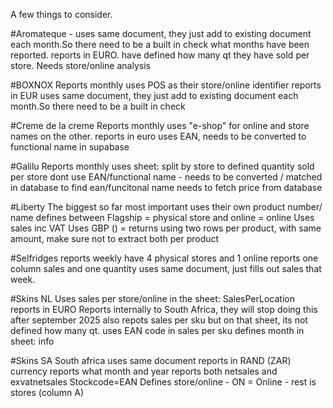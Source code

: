 A few things to consider. 


#Aromateque - 
uses same document, they just add to existing document each month.So there need to be a built in check
what months have been reported. reports in EURO. have defined how many qt they have sold per store. Needs store/online analysis

#BOXNOX
Reports monthly
uses POS as their store/online identifier
reports in EUR
uses same document, they just add to existing document each month.So there need to be a built in check

#Creme de la creme
Reports monthly
uses "e-shop" for online and store names on the other.
reports in euro
uses EAN, needs to be converted to functional name in supabase

#Galilu
Reports monthly
uses sheet: split by store to defined quantity sold per store
dont use EAN/functional name - needs to be converted / matched in database to find ean/funcitonal name
needs to fetch price from database

#Liberty
The biggest so far most important
uses their own product number/ name
defines between Flagship = physical store and online = online
Uses sales inc VAT
Uses GBP
() = returns
using two rows per product, with same amount, make sure not to extract both per product

#Selfridges
reports weekly
have 4 physical stores and 1 online
reports one column sales and one quantity
uses same document, just fills out sales that week.

#Skins NL
Uses sales per store/online in the sheet: SalesPerLocation
reports in EURO
Reports internally to South Africa, they will stop doing this after september 2025
also repots sales per sku but on that sheet, its not defined how many qt.
uses EAN code in sales per sku
defines month in sheet: info

#Skins SA
South africa
uses same document
reports in RAND (ZAR) currency
reports what month and year
 reports both netsales and exvatnetsales
 Stockcode=EAN
 Defines store/online - ON = Online - rest is stores (column A)
  
